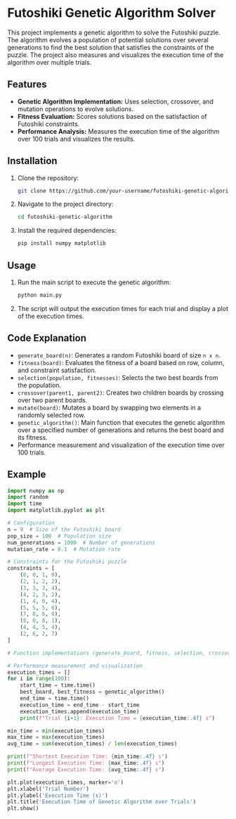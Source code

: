 # Futoshiki Genetic Algorithm Solver

This project implements a genetic algorithm to solve the Futoshiki puzzle. The algorithm evolves a population of potential solutions over several generations to find the best solution that satisfies the constraints of the puzzle. The project also measures and visualizes the execution time of the algorithm over multiple trials.

## Features

- **Genetic Algorithm Implementation:** Uses selection, crossover, and mutation operations to evolve solutions.
- **Fitness Evaluation:** Scores solutions based on the satisfaction of Futoshiki constraints.
- **Performance Analysis:** Measures the execution time of the algorithm over 100 trials and visualizes the results.

## Installation

1. Clone the repository:
    ```sh
    git clone https://github.com/your-username/futoshiki-genetic-algorithm.git
    ```
2. Navigate to the project directory:
    ```sh
    cd futoshiki-genetic-algorithm
    ```
3. Install the required dependencies:
    ```sh
    pip install numpy matplotlib
    ```

## Usage

1. Run the main script to execute the genetic algorithm:
    ```sh
    python main.py
    ```
2. The script will output the execution times for each trial and display a plot of the execution times.

## Code Explanation

- `generate_board(n)`: Generates a random Futoshiki board of size `n x n`.
- `fitness(board)`: Evaluates the fitness of a board based on row, column, and constraint satisfaction.
- `selection(population, fitnesses)`: Selects the two best boards from the population.
- `crossover(parent1, parent2)`: Creates two children boards by crossing over two parent boards.
- `mutate(board)`: Mutates a board by swapping two elements in a randomly selected row.
- `genetic_algorithm()`: Main function that executes the genetic algorithm over a specified number of generations and returns the best board and its fitness.
- Performance measurement and visualization of the execution time over 100 trials.

## Example

```python
import numpy as np
import random
import time
import matplotlib.pyplot as plt

# Configuration
n = 9  # Size of the Futoshiki board
pop_size = 100  # Population size
num_generations = 1000  # Number of generations
mutation_rate = 0.1  # Mutation rate

# Constraints for the Futoshiki puzzle
constraints = [
    (0, 0, 1, 0),
    (2, 1, 2, 2),
    (3, 3, 3, 4),
    (4, 2, 3, 2),
    (1, 4, 0, 4),
    (5, 5, 5, 6),
    (7, 8, 6, 8),
    (8, 0, 8, 1),
    (4, 4, 5, 4),
    (2, 6, 2, 7)
]

# Function implementations (generate_board, fitness, selection, crossover, mutate, genetic_algorithm)

# Performance measurement and visualization
execution_times = []
for i in range(100):
    start_time = time.time()
    best_board, best_fitness = genetic_algorithm()
    end_time = time.time()
    execution_time = end_time - start_time
    execution_times.append(execution_time)
    print(f"Trial {i+1}: Execution Time = {execution_time:.4f} s")

min_time = min(execution_times)
max_time = max(execution_times)
avg_time = sum(execution_times) / len(execution_times)

print(f"Shortest Execution Time: {min_time:.4f} s")
print(f"Longest Execution Time: {max_time:.4f} s")
print(f"Average Execution Time: {avg_time:.4f} s")

plt.plot(execution_times, marker='o')
plt.xlabel('Trial Number')
plt.ylabel('Execution Time (s)')
plt.title('Execution Time of Genetic Algorithm over Trials')
plt.show()
